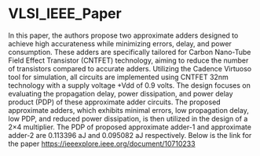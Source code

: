 # VLSI_IEEE_Paper
In this paper, the authors propose two approximate adders designed to achieve high accurateness while minimizing errors, delay, and power consumption. These adders are specifically tailored for Carbon Nano-Tube Field Effect Transistor (CNTFET) technology, aiming to reduce the number of transistors compared to accurate adders. Utilizing the Cadence Virtuoso tool for simulation, all circuits are implemented using CNTFET 32nm technology with a supply voltage +Vdd of 0.9 volts. The design focuses on evaluating the propagation delay, power dissipation, and power delay product (PDP) of these approximate adder circuits. The proposed approximate adders, which exhibits minimal errors, low propagation delay, low PDP, and reduced power dissipation, is then utilized in the design of a 2×4 multiplier. The PDP of proposed approximate adder-1 and approximate adder-2 are 0.113396 aJ and 0.095082 aJ respectively.
Below is the link for the paper
https://ieeexplore.ieee.org/document/10710233 
